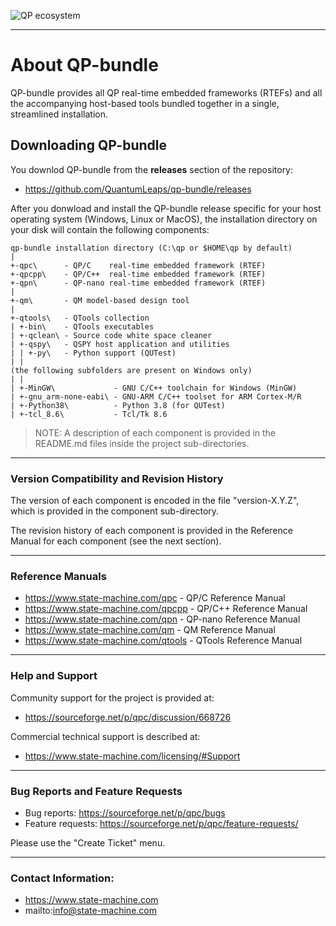 ![QP ecosystem](https://www.state-machine.com/img/ql_products.png)

---------------------------------------------------------------------------
# About QP-bundle
QP-bundle provides all QP real-time embedded frameworks (RTEFs) and
all the accompanying host-based tools bundled together in a single,
streamlined installation.


## Downloading QP-bundle
You downlod QP-bundle from the **releases** section of the repository:

- https://github.com/QuantumLeaps/qp-bundle/releases


After you donwload and install the QP-bundle release specific for your
host operating system (Windows, Linux or MacOS), the installation
directory on your disk will contain the following components:

```
qp-bundle installation directory (C:\qp or $HOME\qp by default)
|
+-qpc\      - QP/C    real-time embedded framework (RTEF)
+-qpcpp\    - QP/C++  real-time embedded framework (RTEF)
+-qpn\      - QP-nano real-time embedded framework (RTEF)
|
+-qm\       - QM model-based design tool
|
+-qtools\   - QTools collection
| +-bin\    - QTools executables
| +-qclean\ - Source code white space cleaner
| +-qspy\   - QSPY host application and utilities
| | +-py\   - Python support (QUTest)
| |
(the following subfolders are present on Windows only)
| |
| +-MinGW\             - GNU C/C++ toolchain for Windows (MinGW)
| +-gnu_arm-none-eabi\ - GNU-ARM C/C++ toolset for ARM Cortex-M/R
| +-Python38\          - Python 3.8 (for QUTest)
| +-tcl_8.6\           - Tcl/Tk 8.6
```

> NOTE: A description of each component is provided in the README.md
files inside the project sub-directories.


---------------------------------------------------------------------------
### Version Compatibility and Revision History

The version of each component is encoded in the file "version-X.Y.Z",
which is provided in the component sub-directory.

The revision history of each component is provided in the Reference
Manual for each component (see the next section). 


---------------------------------------------------------------------------
### Reference Manuals

- https://www.state-machine.com/qpc     - QP/C Reference Manual
- https://www.state-machine.com/qpcpp   - QP/C++ Reference Manual
- https://www.state-machine.com/qpn     - QP-nano Reference Manual
- https://www.state-machine.com/qm      - QM Reference Manual
- https://www.state-machine.com/qtools  - QTools Reference Manual


---------------------------------------------------------------------------
### Help and Support

Community support for the project is provided at:
- https://sourceforge.net/p/qpc/discussion/668726

Commercial technical support is described at:
- https://www.state-machine.com/licensing/#Support


---------------------------------------------------------------------------
### Bug Reports and Feature Requests

- Bug reports:      https://sourceforge.net/p/qpc/bugs
- Feature requests: https://sourceforge.net/p/qpc/feature-requests/

Please use the "Create Ticket" menu.


---------------------------------------------------------------------------
### Contact Information:

- https://www.state-machine.com
- mailto:info@state-machine.com

